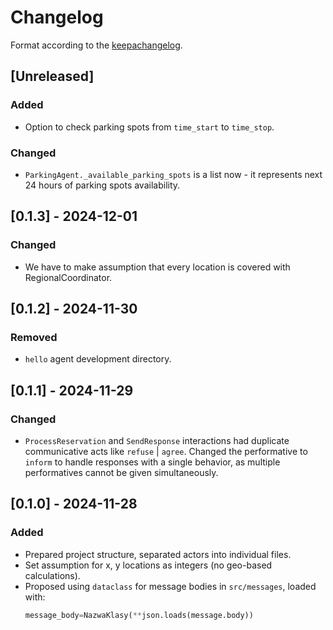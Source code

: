 # Changelog

Format according to the [keepachangelog](https://keepachangelog.com/en/1.1.0/).

## [Unreleased]
### Added
- Option to check parking spots from `time_start` to `time_stop`.

### Changed
- `ParkingAgent._available_parking_spots` is a list now - it represents next 24 hours of parking spots availability.


## [0.1.3] - 2024-12-01
### Changed
- We have to make assumption that every location is covered with RegionalCoordinator.


## [0.1.2] - 2024-11-30
### Removed
- `hello` agent development directory.

## [0.1.1] - 2024-11-29
### Changed
- `ProcessReservation` and `SendResponse` interactions had duplicate communicative acts like `refuse` | `agree`. Changed the performative to `inform` to handle responses with a single behavior, as multiple performatives cannot be given simultaneously.


## [0.1.0] - 2024-11-28
### Added
- Prepared project structure, separated actors into individual files.
- Set assumption for x, y locations as integers (no geo-based calculations).
- Proposed using `dataclass` for message bodies in `src/messages`, loaded with:
  ```python
  message_body=NazwaKlasy(**json.loads(message.body))

